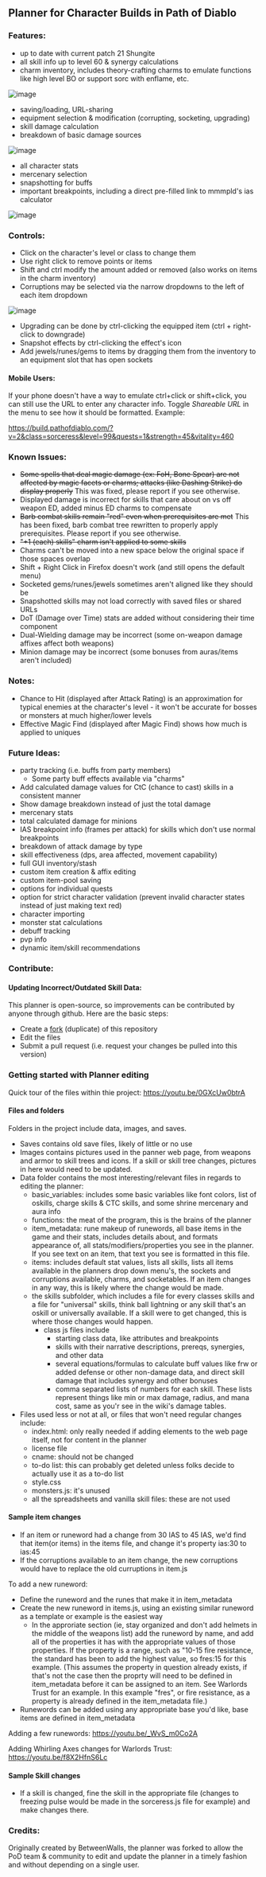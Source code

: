 ## Planner for Character Builds in Path of Diablo

### Features:
* up to date with current patch 21 Shungite
* all skill info up to level 60 & synergy calculations
* charm inventory, includes theory-crafting charms to emulate functions like high level BO or support sorc with enflame, etc.
  
![image](https://github.com/user-attachments/assets/17cd8140-a386-4d26-baeb-70bc640ce60a)

* saving/loading, URL-sharing
* equipment selection & modification (corrupting, socketing, upgrading)
* skill damage calculation
* breakdown of basic damage sources
  
![image](https://github.com/user-attachments/assets/af88094a-958d-4793-83a0-d64fe5dff44d)

* all character stats
* mercenary selection
* snapshotting for buffs
* important breakpoints, including a direct pre-filled link to mmmpld's ias calculator
  
![image](https://github.com/user-attachments/assets/4cadde05-de50-4df4-89cb-75e90df870b3)


### Controls:
* Click on the character's level or class to change them
* Use right click to remove points or items
* Shift and ctrl modify the amount added or removed (also works on items in the charm inventory)
* Corruptions may be selected via the narrow dropdowns to the left of each item dropdown
  
![image](https://github.com/user-attachments/assets/b55d8e28-4ab5-4172-af0c-bb173a222e7c)

* Upgrading can be done by ctrl-clicking the equipped item (ctrl + right-click to downgrade)
* Snapshot effects by ctrl-clicking the effect's icon
* Add jewels/runes/gems to items by dragging them from the inventory to an equipment slot that has open sockets

#### Mobile Users:
If your phone doesn't have a way to emulate ctrl+click or shift+click, you can still use the URL to enter any character info. Toggle *Shareable URL* in the menu to see how it should be formatted. Example:

https://build.pathofdiablo.com/?v=2&class=sorceress&level=99&quests=1&strength=45&vitality=460

### Known Issues:
* ~~Some spells that deal magic damage (ex: FoH, Bone Spear) are not affected by magic facets or charms; attacks (like Dashing Strike) do display properly~~ This was fixed, please report if you see otherwise.
* Displayed damage is incorrect for skills that care about on vs off weapon ED, added minus ED
charms to compensate
* ~~Barb combat skills remain "red" even when prerequisites are met~~ This has been fixed, barb combat tree rewritten to properly apply prerequisites. Please report if you see otherwise.
* ~~"+1 (each) skills" charm isn't applied to some skills~~
* Charms can't be moved into a new space below the original space if those spaces overlap
* Shift + Right Click in Firefox doesn't work (and still opens the default menu)
* Socketed gems/runes/jewels sometimes aren't aligned like they should be
* Snapshotted skills may not load correctly with saved files or shared URLs
* DoT (Damage over Time) stats are added without considering their time component
* Dual-Wielding damage may be incorrect (some on-weapon damage affixes affect both weapons)
* Minion damage may be incorrect (some bonuses from auras/items aren't included)

### Notes:
* Chance to Hit (displayed after Attack Rating) is an approximation for typical enemies at the character's level - it won't be accurate for bosses or monsters at much higher/lower levels
* Effective Magic Find (displayed after Magic Find) shows how much is applied to uniques

### Future Ideas:
* party tracking (i.e. buffs from party members)
    * Some party buff effects available via "charms" 
* Add calculated damage values for CtC (chance to cast) skills in a consistent manner
* Show damage breakdown instead of just the total damage 
* mercenary stats
* total calculated damage for minions
* IAS breakpoint info (frames per attack) for skills which don't use normal breakpoints
* breakdown of attack damage by type
* skill effectiveness (dps, area affected, movement capability)
* full GUI inventory/stash
* custom item creation & affix editing
* custom item-pool saving
* options for individual quests
* option for strict character validation (prevent invalid character states instead of just making text red)
* character importing
* monster stat calculations
* debuff tracking
* pvp info
* dynamic item/skill recommendations

### Contribute:

#### Updating Incorrect/Outdated Skill Data:

This planner is open-source, so improvements can be contributed by anyone through github. Here are the basic steps:
* Create a [fork](https://github.com/GreenDude120/path-of-diablo-planner/fork) (duplicate) of this repository
* Edit the files
* Submit a pull request (i.e. request your changes be pulled into this version)

### Getting started with Planner editing
Quick tour of the files within thie project: https://youtu.be/0GXcUw0btrA
#### Files and folders
Folders in the project include data, images, and saves. 
* Saves contains old save files, likely of little or no use
* Images contains pictures used in the panner web page, from weapons and armor to skill trees and icons. If a skill or skill tree changes, pictures in here would need to be updated.
* Data folder contains the most interesting/relevant files in regards to editing the planner:
    * basic_variables: includes some basic variables like font colors, list of oskills, charge skills & CTC skills, and some shrine mercenary and aura info
    * functions: the meat of the program, this is the brains of the planner
    * item_metadata: rune makeup of runewords, all base items in the game and their stats, includes details about, and formats appearance of, all stats/modifiers/properties you see in the planner. If you see text on an item, that text you see is formatted in this file.
    * items: includes default stat values, lists all skills, lists all items available in the planners drop down menu's, the sockets and corruptions available, charms, and socketables. If an item changes in any way, this is likely where the change would be made.
    * the skills subfolder, which includes a file for every classes skills and a file for "universal" skills, think ball lightning or any skill that's an oskill or universally available. If a skill were to get changed, this is where those changes would happen.
        * class js files include
            * starting class data, like attributes and breakpoints
            * skills with their narrative descriptions, prereqs, synergies, and other data
            * several equations/formulas to calculate buff values like frw or added defense or other non-damage data, and direct skill damage that includes synergy and other bonuses
            * comma separated lists of numbers for each skill. These lists represent things like min or max damage, radius, and mana cost, same as you'r see in the wiki's damage tables.
* Files used less or not at all, or files that won't need regular changes include:
    * index.html: only really needed if adding elements to the web page itself, not for content in the planner
    * license file
    * cname: should not be changed
    * to-do list: this can probably get deleted unless folks decide to actually use it as a to-do list
    * style.css
    * monsters.js: it's unused
    * all the spreadsheets and vanilla skill files: these are not used

#### Sample item changes
* If an item or runeword had a change from 30 IAS to 45 IAS, we'd find that item(or items) in the items file, and change it's property ias:30 to ias:45
* If the corruptions available to an item change, the new corruptions would have to replace the old curruptions in item.js

To add a new runeword:
* Define the runeword and the runes that make it in item_metadata
* Create the new runeword in items.js, using an existing similar runeword as a template or example is the easiest way
    * In the approriate section (ie, stay organized and don't add helmets in the middle of the weapons list) add the runeword by name, and add all of the properties it has with the appropriate values of those properties. If the property is a range, such as "10-15 fire resistance, the standard has been to add the highest value, so fres:15 for this example. (This assumes the property in question already exists, if that's not the case then the proprty will need to be defined in item_metadata before it can be assigned to an item. See Warlords Trust for an example. In this example "fres", or fire resistance, as a property is already defined in the item_metadata file.)
* Runewords can be added using any appropriate base you'd like, base items are defined in item_metadata

Adding a few runewords: https://youtu.be/_WvS_m0Co2A 

Adding Whirling Axes changes for Warlords Trust: https://youtu.be/f8X2HfnS6Lc 

#### Sample Skill changes
* If a skill is changed, fine the skill in the appropriate file (changes to freezing pulse would be made in the sorceress.js file for example) and make changes there. 

### Credits:

Originally created by BetweenWalls, the planner was forked to allow the PoD team & community to edit and update the planner in a timely fashion and without depending on a single user.
